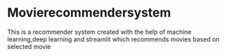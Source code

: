 # Movierecommendersystem
This is a recommender system created with the help of machine learning,deep learning and streamlit which recommends movies based on selected movie
